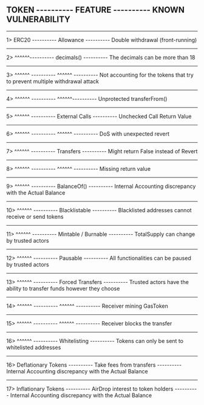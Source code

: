 ## TOKEN ---------- FEATURE ---------- KNOWN VULNERABILITY

---

1> ERC20 ---------- Allowance ---------- Double withdrawal (front-running)

---

2> ^^^^^^---------- decimals() ---------- The decimals can be more than 18

---

3> ^^^^^^ ---------- ^^^^^^ ---------- Not accounting for the tokens that try to prevent multiple withdrawal attack

---

4> ^^^^^^ ---------- ^^^^^^---------- Unprotected ‍‍‍‍‍‍‍transferFrom()

---

5> ^^^^^^ ---------- External Calls ---------- Unchecked Call Return Value

---

6> ^^^^^^ ---------- ^^^^^^ ---------- DoS with unexpected revert

---

7> ^^^^^^ ---------- Transfers ---------- Might return False instead of Revert

---

8> ^^^^^^ ---------- ^^^^^^ ---------- Missing return value

---

9> ^^^^^^ ---------- BalanceOf() ---------- Internal Accounting discrepancy with the Actual Balance

---

10> ^^^^^^ ---------- Blacklistable ---------- Blacklisted addresses cannot receive or send tokens

---

11> ^^^^^^ ---------- Mintable / Burnable ---------- TotalSupply can change by trusted actors

---

12> ^^^^^^ ---------- Pausable ---------- All functionalities can be paused by trusted actors

---

13> ^^^^^^ ---------- Forced Transfers ---------- Trusted actors have the ability to transfer funds however they choose

---

14> ^^^^^^ ---------- ^^^^^^ ---------- Receiver mining GasToken

---

15> ^^^^^^ ---------- ^^^^^^ ---------- Receiver blocks the transfer

---

16> ^^^^^^ ---------- Whitelisting ---------- Tokens can only be sent to whitelisted addresses

---

16> Deflationary Tokens ---------- Take fees from transfers ---------- Internal Accounting discrepancy with the Actual Balance

---

17> Inflationary Tokens ---------- AirDrop interest to token holders ---------- Internal Accounting discrepancy with the Actual Balance
